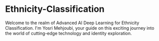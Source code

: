 # Ethnicity-Classification

Welcome to the realm of Advanced AI Deep Learning for Ethnicity Classification. I'm Yosri Mehjoubi, your guide on this exciting journey into the world of cutting-edge technology and identity exploration.
